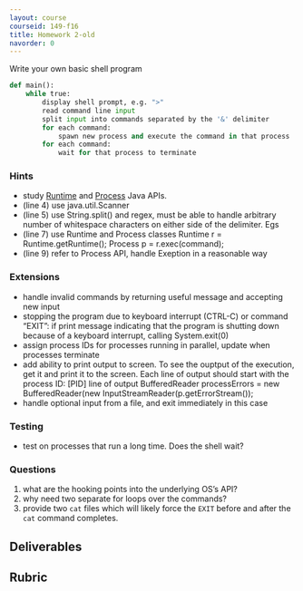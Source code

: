 ```yaml
---
layout: course
courseid: 149-f16
title: Homework 2-old
navorder: 0
---
```


Write your own basic shell program

``` python
def main():  
    while true:
        display shell prompt, e.g. ">"
        read command line input
        split input into commands separated by the '&' delimiter
        for each command:
            spawn new process and execute the command in that process
        for each command:
            wait for that process to terminate
```

### Hints

- study [Runtime](https://docs.oracle.com/javase/8/docs/api/java/lang/Runtime.html) and [Process](https://docs.oracle.com/javase/8/docs/api/java/lang/Process.html) Java APIs.
- (line 4) use java.util.Scanner
- (line 5) use String.split() and regex, must be able to handle arbitrary number of whitespace characters on either side of the delimiter. Egs
- (line 7) use Runtime and Process classes
  Runtime r = Runtime.getRuntime(); Process p = r.exec(command);
- (line 9) refer to Process API, handle Exeption in a reasonable way

### Extensions

- handle invalid commands by returning useful message and accepting new input
- stopping the program due to keyboard interrupt (CTRL-C) or command “EXIT”: if print message indicating that the program is shutting down because of a keyboard interrupt, calling System.exit(0)
- assign process IDs for processes running in parallel, update when processes terminate
- add ability to print output to screen. To see the ouptput of the execution, get it and print it to the screen. Each line of output should start with the process ID: [PID] line of output
  BufferedReader processErrors = new BufferedReader(new InputStreamReader(p.getErrorStream());
- handle optional input from a file, and exit immediately in this case

### Testing

- test on processes that run a long time. Does the shell wait?

### Questions

1. what are the hooking points into the underlying OS’s API?
2. why need two separate for loops over the commands?
3. provide two `cat` files which will likely force the `EXIT` before and after the `cat` command completes.

## Deliverables

## Rubric
